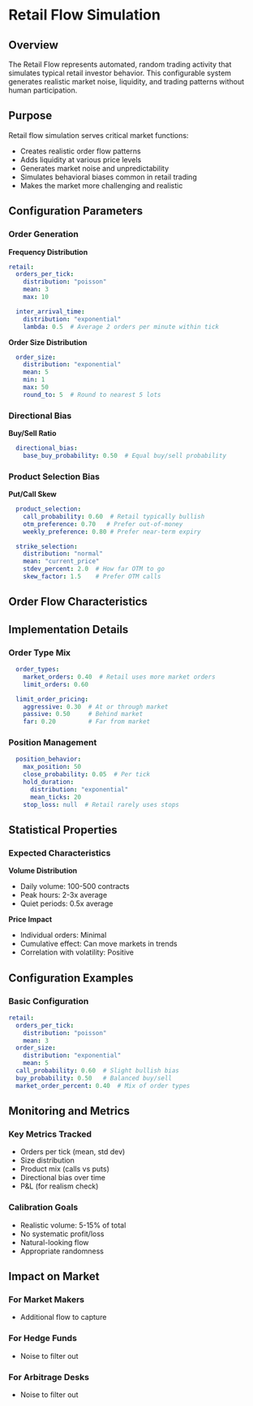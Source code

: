 # Retail Flow Simulation

## Overview

The Retail Flow represents automated, random trading activity that simulates typical retail investor behavior. This configurable system generates realistic market noise, liquidity, and trading patterns without human participation.

## Purpose

Retail flow simulation serves critical market functions:

- Creates realistic order flow patterns
- Adds liquidity at various price levels
- Generates market noise and unpredictability
- Simulates behavioral biases common in retail trading
- Makes the market more challenging and realistic

## Configuration Parameters

### Order Generation

**Frequency Distribution**
```yaml
retail:
  orders_per_tick:
    distribution: "poisson"
    mean: 3
    max: 10

  inter_arrival_time:
    distribution: "exponential"
    lambda: 0.5  # Average 2 orders per minute within tick
```

**Order Size Distribution**
```yaml
  order_size:
    distribution: "exponential"
    mean: 5
    min: 1
    max: 50
    round_to: 5  # Round to nearest 5 lots
```

### Directional Bias

**Buy/Sell Ratio**
```yaml
  directional_bias:
    base_buy_probability: 0.50  # Equal buy/sell probability
```

### Product Selection Bias

**Put/Call Skew**
```yaml
  product_selection:
    call_probability: 0.60  # Retail typically bullish
    otm_preference: 0.70   # Prefer out-of-money
    weekly_preference: 0.80 # Prefer near-term expiry

  strike_selection:
    distribution: "normal"
    mean: "current_price"
    stdev_percent: 2.0  # How far OTM to go
    skew_factor: 1.5    # Prefer OTM calls
```


## Order Flow Characteristics


## Implementation Details

### Order Type Mix

```yaml
  order_types:
    market_orders: 0.40  # Retail uses more market orders
    limit_orders: 0.60

  limit_order_pricing:
    aggressive: 0.30  # At or through market
    passive: 0.50     # Behind market
    far: 0.20         # Far from market
```

### Position Management

```yaml
  position_behavior:
    max_position: 50
    close_probability: 0.05  # Per tick
    hold_duration:
      distribution: "exponential"
      mean_ticks: 20
    stop_loss: null  # Retail rarely uses stops
```

## Statistical Properties

### Expected Characteristics

**Volume Distribution**

- Daily volume: 100-500 contracts
- Peak hours: 2-3x average
- Quiet periods: 0.5x average

**Price Impact**

- Individual orders: Minimal
- Cumulative effect: Can move markets in trends
- Correlation with volatility: Positive

## Configuration Examples

### Basic Configuration

```yaml
retail:
  orders_per_tick:
    distribution: "poisson"
    mean: 3
  order_size:
    distribution: "exponential"
    mean: 5
  call_probability: 0.60  # Slight bullish bias
  buy_probability: 0.50   # Balanced buy/sell
  market_order_percent: 0.40  # Mix of order types
```

## Monitoring and Metrics

### Key Metrics Tracked

- Orders per tick (mean, std dev)
- Size distribution
- Product mix (calls vs puts)
- Directional bias over time
- P&L (for realism check)

### Calibration Goals

- Realistic volume: 5-15% of total
- No systematic profit/loss
- Natural-looking flow
- Appropriate randomness

## Impact on Market

### For Market Makers

- Additional flow to capture

### For Hedge Funds

- Noise to filter out

### For Arbitrage Desks

- Noise to filter out
